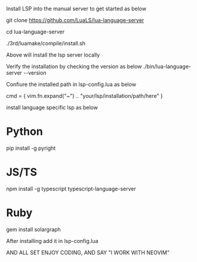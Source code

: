 Install LSP into the manual server to get started as below 

git clone https://github.com/LuaLS/lua-language-server

cd lua-language-server

./3rd/luamake/compile/install.sh

Above will install the lsp server locally 


Verify the installation by checking the version as below
./bin/lua-language-server --version

Confiure the installed path in lsp-config.lua as below 

cmd = { vim.fn.expand("~") .. "your/lsp/installation/path/here" }

install language specific lsp as below

# Python
pip install -g pyright

# JS/TS
npm install -g typescript typescript-language-server

# Ruby
gem install solargraph

After installing add it in lsp-config.lua

AND ALL SET ENJOY CODING, AND SAY "I WORK WITH NEOVIM"
